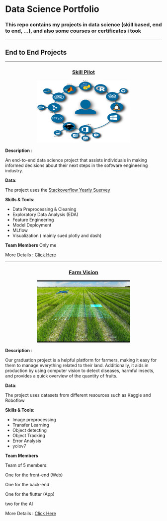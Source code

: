 # Data Science Portfolio
### This repo contains my projects in data science (skill based, end to end, ...), and also some courses or certificates i took

-------

## End to End Projects
---------
<div align="center">
  <h3><a href="https://github.com/MuhamedGad/SkillPilot--End2End-Project">Skill Pilot</a></h3>

  <img src="imgs/R.png" alt="Skill Pilot" width="300" height="200">
</div>



**Description** : 

An end-to-end data science project that assists individuals in making informed decisions about their next steps in the software engineering industry.

**Data**: 

The project uses the [Stackoverflow Yearly Suervey](https://survey.stackoverflow.co/)

**Skills & Tools**:

* Data Preprocessing & Cleaning
* Exploratory Data Analysis (EDA)
* Feature Engineering
* Model Deployment
* MLflow
* Visualization ( mainly sued plotly and dash)

**Team Members** 
Only me

  
More Details : [Click Here](https://github.com/MuhamedGad/SkillPilot--End2End-Project)

-----------------

<div align="center">
  <h3><a href="https://github.com/MuhamedGad/Farm-Vision">Farm Vision</a></h3>

  <img src="imgs/Farm.jpg" alt="Skill Pilot" width="300" height="200">
</div>


**Description** : 

Our graduation project is a helpful platform for farmers, making it easy for them to manage everything related to their land. Additionally, it aids in production by using computer vision to detect diseases, harmful insects, and provides a quick overview of the quantity of fruits.

**Data**: 

The project uses datasets from different resources such as Kaggle and Roboflow

**Skills & Tools**:

* Image preprocessing
* Transfer Learning
* Object detecting
* Object Tracking
* Error Analysis
* yolov7

**Team Members** 

Team of 5 members: 

One for the front-end (Web) 

One for the back-end 

One for the flutter (App) 

two for the AI 


  More Details : [Click Here](https://github.com/MuhamedGad/Farm-Vision)

  
